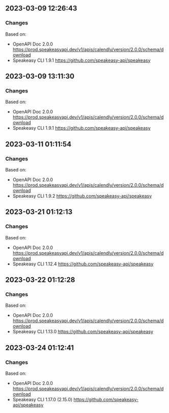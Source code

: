 

## 2023-03-09 12:26:43
### Changes
Based on:
- OpenAPI Doc 2.0.0 https://prod.speakeasyapi.dev/v1/apis/calendly/version/2.0.0/schema/download
- Speakeasy CLI 1.9.1 https://github.com/speakeasy-api/speakeasy

## 2023-03-09 13:11:30
### Changes
Based on:
- OpenAPI Doc 2.0.0 https://prod.speakeasyapi.dev/v1/apis/calendly/version/2.0.0/schema/download
- Speakeasy CLI 1.9.1 https://github.com/speakeasy-api/speakeasy

## 2023-03-11 01:11:54
### Changes
Based on:
- OpenAPI Doc 2.0.0 https://prod.speakeasyapi.dev/v1/apis/calendly/version/2.0.0/schema/download
- Speakeasy CLI 1.9.2 https://github.com/speakeasy-api/speakeasy

## 2023-03-21 01:12:13
### Changes
Based on:
- OpenAPI Doc 2.0.0 https://prod.speakeasyapi.dev/v1/apis/calendly/version/2.0.0/schema/download
- Speakeasy CLI 1.12.4 https://github.com/speakeasy-api/speakeasy

## 2023-03-22 01:12:28
### Changes
Based on:
- OpenAPI Doc 2.0.0 https://prod.speakeasyapi.dev/v1/apis/calendly/version/2.0.0/schema/download
- Speakeasy CLI 1.13.0 https://github.com/speakeasy-api/speakeasy

## 2023-03-24 01:12:41
### Changes
Based on:
- OpenAPI Doc 2.0.0 https://prod.speakeasyapi.dev/v1/apis/calendly/version/2.0.0/schema/download
- Speakeasy CLI 1.17.0 (2.15.0) https://github.com/speakeasy-api/speakeasy